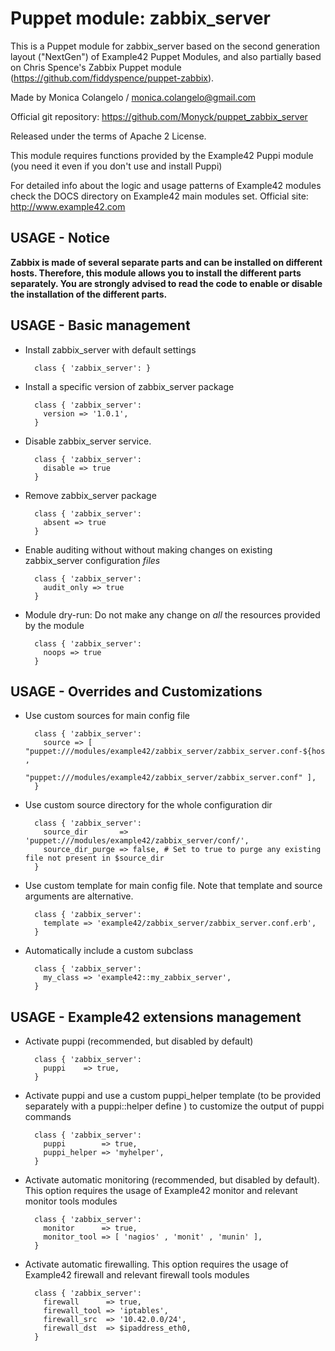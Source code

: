 # Puppet module: zabbix_server

This is a Puppet module for zabbix_server based on the second generation layout ("NextGen") of Example42 Puppet Modules,
and also partially based on Chris Spence's Zabbix Puppet module (https://github.com/fiddyspence/puppet-zabbix).

Made by Monica Colangelo / monica.colangelo@gmail.com

Official git repository: https://github.com/Monyck/puppet_zabbix_server

Released under the terms of Apache 2 License.

This module requires functions provided by the Example42 Puppi module (you need it even if you don't use and install Puppi)

For detailed info about the logic and usage patterns of Example42 modules check the DOCS directory on Example42 main modules set.
Official site: http://www.example42.com

## USAGE - Notice

**Zabbix is made of several separate parts and can be installed on different hosts. Therefore, this module allows you to install the different parts separately. 
You are strongly advised to read the code to enable or disable the installation of the different parts.**


## USAGE - Basic management

* Install zabbix_server with default settings

        class { 'zabbix_server': }

* Install a specific version of zabbix_server package

        class { 'zabbix_server':
          version => '1.0.1',
        }

* Disable zabbix_server service.

        class { 'zabbix_server':
          disable => true
        }

* Remove zabbix_server package

        class { 'zabbix_server':
          absent => true
        }

* Enable auditing without without making changes on existing zabbix_server configuration *files*

        class { 'zabbix_server':
          audit_only => true
        }

* Module dry-run: Do not make any change on *all* the resources provided by the module

        class { 'zabbix_server':
          noops => true
        }


## USAGE - Overrides and Customizations
* Use custom sources for main config file

        class { 'zabbix_server':
          source => [ "puppet:///modules/example42/zabbix_server/zabbix_server.conf-${hostname}" , 
                      "puppet:///modules/example42/zabbix_server/zabbix_server.conf" ],
        }


* Use custom source directory for the whole configuration dir

        class { 'zabbix_server':
          source_dir       => 'puppet:///modules/example42/zabbix_server/conf/',
          source_dir_purge => false, # Set to true to purge any existing file not present in $source_dir
        }

* Use custom template for main config file. Note that template and source arguments are alternative.

        class { 'zabbix_server':
          template => 'example42/zabbix_server/zabbix_server.conf.erb',
        }

* Automatically include a custom subclass

        class { 'zabbix_server':
          my_class => 'example42::my_zabbix_server',
        }


## USAGE - Example42 extensions management
* Activate puppi (recommended, but disabled by default)

        class { 'zabbix_server':
          puppi    => true,
        }

* Activate puppi and use a custom puppi_helper template (to be provided separately with a puppi::helper define ) to customize the output of puppi commands

        class { 'zabbix_server':
          puppi        => true,
          puppi_helper => 'myhelper',
        }

* Activate automatic monitoring (recommended, but disabled by default). This option requires the usage of Example42 monitor and relevant monitor tools modules

        class { 'zabbix_server':
          monitor      => true,
          monitor_tool => [ 'nagios' , 'monit' , 'munin' ],
        }

* Activate automatic firewalling. This option requires the usage of Example42 firewall and relevant firewall tools modules

        class { 'zabbix_server':
          firewall      => true,
          firewall_tool => 'iptables',
          firewall_src  => '10.42.0.0/24',
          firewall_dst  => $ipaddress_eth0,
        }
